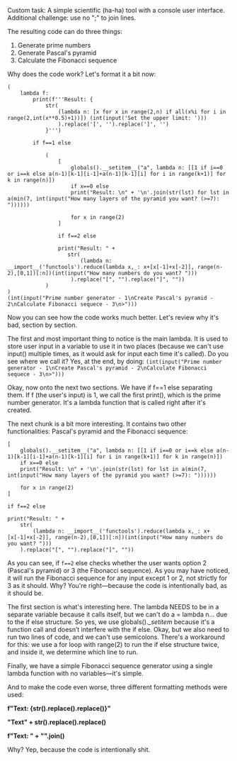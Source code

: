 Custom task: A simple scientific (ha-ha) tool with a console user interface. Additional challenge: use no ";" to join lines.

The resulting code can do three things:

1. Generate prime numbers
2. Generate Pascal's pyramid
3. Calculate the Fibonacci sequence

Why does the code work? Let's format it a bit now:
```
(
    lambda f:
        print(f'''Result: {
            str(
                (lambda n: [x for x in range(2,n) if all(x%i for i in range(2,int(x**0.5)+1))]) (int(input('Set the upper limit: ')))
                ).replace('[', '').replace(']', '')
            }''')

        if f==1 else
    
            (
                [
                    globals().__setitem__("a", lambda n: [[1 if i==0 or i==k else a(n-1)[k-1][i-1]+a(n-1)[k-1][i] for i in range(k+1)] for k in range(n)])
                    if x==0 else
                    print("Result: \n" + '\n'.join(str(lst) for lst in a(min(7, int(input("How many layers of the pyramid you want? (>=7): "))))))
                  
                    for x in range(2)
                ]

                if f==2 else

                print("Result: " +
                   str(
                       (lambda n: __import__('functools').reduce(lambda x,_: x+[x[-1]+x[-2]], range(n-2),[0,1])[:n])(int(input("How many numbers do you want? ")))
                    ).replace("[", "").replace("]", ""))
            )
)
(int(input("Prime number generator - 1\nCreate Pascal's pyramid - 2\nCalculate Fibonacci sequece - 3\n>")))
```

Now you can see how the code works much better. Let's review why it's bad, section by section.

The first and most important thing to notice is the main lambda. It is used to store user input in a variable to use it in two places (because we can't use input() multiple times, as it would ask for input each time it's called). Do you see where we call it? Yes, at the end, by doing: `(int(input("Prime number generator - 1\nCreate Pascal's pyramid - 2\nCalculate Fibonacci sequece - 3\n>")))`

Okay, now onto the next two sections. We have if f==1 else separating them. If f (the user's input) is 1, we call the first print(), which is the prime number generator. It's a lambda function that is called right after it's created.

The next chunk is a bit more interesting. It contains two other functionalities: Pascal's pyramid and the Fibonacci sequence:

```
[
    globals().__setitem__("a", lambda n: [[1 if i==0 or i==k else a(n-1)[k-1][i-1]+a(n-1)[k-1][i] for i in range(k+1)] for k in range(n)])
    if x==0 else
    print("Result: \n" + '\n'.join(str(lst) for lst in a(min(7, int(input("How many layers of the pyramid you want? (>=7): "))))))
                  
    for x in range(2)
]

if f==2 else

print("Result: " +
    str(
        (lambda n: __import__('functools').reduce(lambda x,_: x+[x[-1]+x[-2]], range(n-2),[0,1])[:n])(int(input("How many numbers do you want? ")))
    ).replace("[", "").replace("]", ""))
```

As you can see, if `f==2` else checks whether the user wants option 2 (Pascal's pyramid) or 3 (the Fibonacci sequence). As you may have noticed, it will run the Fibonacci sequence for any input except 1 or 2, not strictly for 3 as it should. Why? You're right—because the code is intentionally bad, as it should be.

The first section is what's interesting here. The lambda NEEDS to be in a separate variable because it calls itself, but we can't do a = lambda n... due to the if else structure. So yes, we use globals().__setitem_ because it's a function call and doesn’t interfere with the if else. Okay, but we also need to run two lines of code, and we can't use semicolons. There's a workaround for this: we use a for loop with range(2) to run the if else structure twice, and inside it, we determine which line to run.

Finally, we have a simple Fibonacci sequence generator using a single lambda function with no variables—it's simple.

And to make the code even worse, three different formatting methods were used: 

**f"Text: {str().replace().replace()}"**

**"Text" + str().replace().replace()**

**f"Text: " + "".join()**

Why? Yep, because the code is intentionally shit.
